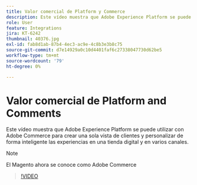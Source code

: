 ```yaml
---
title: Valor comercial de Platform y Commerce
description: Este vídeo muestra que Adobe Experience Platform se puede utilizar con Magento Commerce para crear una única vista de clientes y personalizar de forma inteligente las experiencias en una tienda digital y en varios canales.
role: User
feature: Integrations
jira: KT-6242
thumbnail: 40376.jpg
exl-id: fab8d1ab-87b4-4ec3-ac9e-4c8b3e3b8c75
source-git-commit: d7e14929a0c10d4401faf6c27338047730d62be5
workflow-type: tm+mt
source-wordcount: '79'
ht-degree: 0%

---
```


# Valor comercial de Platform and Comments

Este vídeo muestra que Adobe Experience Platform se puede utilizar con Adobe Commerce para crear una sola vista de clientes y personalizar de forma inteligente las experiencias en una tienda digital y en varios canales.

>[!NOTE]
>
> El Magento ahora se conoce como Adobe Commerce


>[!VIDEO](https://video.tv.adobe.com/v/40376?quality=12&learn=on)

